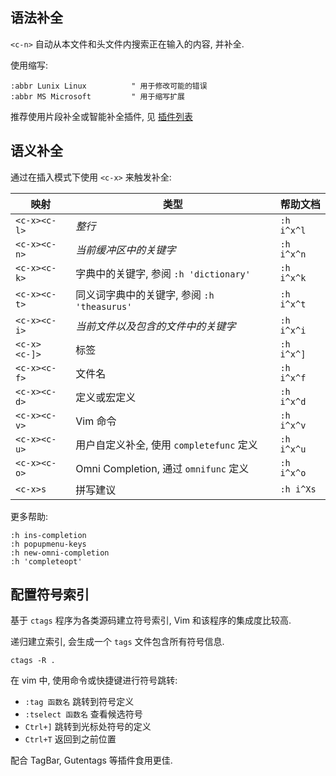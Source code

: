 
## 语法补全

`<c-n>` 自动从本文件和头文件内搜索正在输入的内容, 并补全. 

使用缩写:
```vim
:abbr Lunix Linux          " 用于修改可能的错误
:abbr MS Microsoft         " 用于缩写扩展
```

推荐使用片段补全或智能补全插件, 见 [插件列表](配置.md)

## 语义补全

通过在插入模式下使用 `<c-x>` 来触发补全:

| 映射         | 类型                                            | 帮助文档   |
| ------------ | ----------------------------------------------- | ---------- |
| `<c-x><c-l>` | *整行*                                            | `:h i^x^l` |
| `<c-x><c-n>` | *当前缓冲区中的关键字*                            | `:h i^x^n` |
| `<c-x><c-k>` | 字典中的关键字, 参阅 `:h 'dictionary'`      | `:h i^x^k` |
| `<c-x><c-t>` | 同义词字典中的关键字, 参阅 `:h 'theasurus'` | `:h i^x^t` |
| `<c-x><c-i>` | *当前文件以及包含的文件中的关键字*                | `:h i^x^i` |
| `<c-x><c-]>` | 标签                                            | `:h i^x^]` |
| `<c-x><c-f>` | 文件名                                          | `:h i^x^f` |
| `<c-x><c-d>` | 定义或宏定义                                    | `:h i^x^d` |
| `<c-x><c-v>` | Vim 命令                                        | `:h i^x^v` |
| `<c-x><c-u>` | 用户自定义补全, 使用 `completefunc` 定义    | `:h i^x^u` |
| `<c-x><c-o>` | Omni Completion, 通过 `omnifunc` 定义       | `:h i^x^o` |
| `<c-x>s`     | 拼写建议                                        | `:h i^Xs`  |

更多帮助:

```vim
:h ins-completion
:h popupmenu-keys
:h new-omni-completion
:h 'completeopt'
``` 

## 配置符号索引

基于 `ctags` 程序为各类源码建立符号索引, Vim 和该程序的集成度比较高.

递归建立索引, 会生成一个 `tags` 文件包含所有符号信息.
```shell
ctags -R .
```

在 vim 中, 使用命令或快捷键进行符号跳转:
- `:tag 函数名` 跳转到符号定义
- `:tselect 函数名` 查看候选符号
- `Ctrl+]` 跳转到光标处符号的定义
- `Ctrl+T` 返回到之前位置

配合 TagBar, Gutentags 等插件食用更佳.